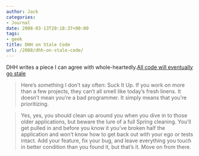 ```yaml
---
author: Jack
categories:
- Journal
date: 2008-03-13T20:18:37+00:00
tags:
- geek
title: DHH on Stale Code
url: /2008/dhh-on-stale-code/
---
```


<span class="caps"><span class="caps">DHH</span></span> writes a piece I can agree with whole-heartedly.[All code will eventually go stale][1] 

> Here’s something I don’t say often: Suck It Up. If you work on more than a few projects, they can’t all smell like today’s fresh linens. It doesn’t mean you’re a bad programmer. It simply means that you’re prioritizing.

> Yes, yes, you should clean up around you when you dive in to those older applications, but beware the lure of a full Spring cleaning. You’ll get pulled in and before you know it you’ve broken half the application and won’t know how to get back out with your ego or tests intact. Add your feature, fix your bug, and leave everything you touch in better condition than you found it, but that’s it. Move on from there.

 [1]: http://www.37signals.com/svn/posts/909-all-code-will-eventually-go-stale
